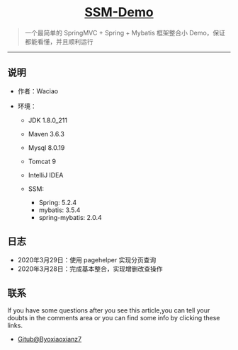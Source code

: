 <h1 align="center"><a href="https://github.com/SSM-Demo" target="_blank">SSM-Demo</a></h1>

> 一个最简单的 SpringMVC + Spring + Mybatis 框架整合小 Demo，保证都能看懂，并且顺利运行

------------------------------

## 说明

- 作者：Waciao

- 环境：

    - JDK 1.8.0_211
    - Maven 3.6.3
    - Mysql 8.0.19
    - Tomcat 9
    - IntelliJ IDEA
    - SSM:
    
        - Spring: 5.2.4
        - mybatis: 3.5.4
        - spring-mybatis: 2.0.4

## 日志

- 2020年3月29日：使用 pagehelper 实现分页查询
- 2020年3月28日：完成基本整合，实现增删改查操作
        
## 联系

If you have some questions after you see this article,you can tell your doubts in the comments area or you can find some info by clicking these links.

- [Gitub@Byoxiaoxianz7](https://github.com/byojiaoxianz7)
    
